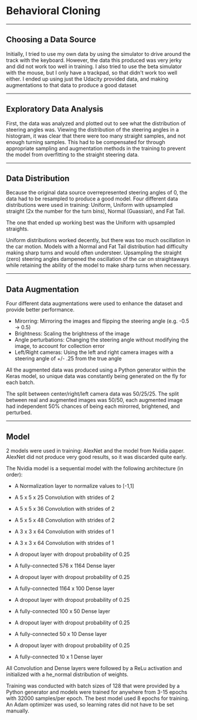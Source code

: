 # Behavioral Cloning

---

## Choosing a Data Source 

Initially, I tried to use my own data by using the simulator to drive around the track with the keyboard. However, the data this produced was very jerky and did not work too well in training. I also tried to use the beta simulator with the mouse, but I only have a trackpad, so that didn't work too well either. I ended up using just the Udacity provided data, and making augmentations to that data to produce a good dataset

---

## Exploratory Data Analysis

First, the data was analyzed and plotted out to see what the distribution of steering angles was. Viewing the distribution of the steering angles in a histogram, it was clear that there were too many straight samples, and not enough turning samples. This had to be compensated for through appropriate sampling and augmentation methods in the training to prevent the model from overfitting to the straight steering data. 

---

## Data Distribution

Because the original data source overrepresented steering angles of 0, the data had to be resampled to produce a good model. Four different data distributions were used in training: Uniform, Uniform with upsampled straight (2x the number for the turn bins), Normal (Guassian), and Fat Tail. 

The one that ended up working best was the Uniform with upsampled straights. 

Uniform distributions worked decently, but there was too much oscillation in the car motion. Models with a Normal and Fat Tail distribution had difficulty making sharp turns and would often understeer. Upsampling the straight (zero) steering angles dampened the oscillation of the car on straightaways while retaining the ability of the model to make sharp turns when necessary. 

---

## Data Augmentation 

Four different data augmentations were used to enhance the dataset and provide better performance. 

* Mirorring: Mirroring the images and flipping the steering angle (e.g. -0.5 -> 0.5)
* Brightness: Scaling the brightness of the image
* Angle perturbations: Changing the steering angle without modifying the image, to account for collection error
* Left/Right cameras: Using the left and right camera images with a steering angle of +/- .25 from the true angle

All the augmented data was produced using a Python generator within the Keras model, so unique data was constantly being generated on the fly for each batch.

The split between center/right/left camera data was 50/25/25. The split between real and augmented images was 50/50, each augmented image had independent 50% chances of being each mirorred, brightened, and perturbed. 

---

## Model

2 models were used in training: AlexNet and the model from Nvidia paper. AlexNet did not produce very good results, so it was discarded quite early.

The Nvidia model is a sequential model with the following architecture (in order):

* A Normalization layer to normalize values to [-1,1]
* A 5 x 5 x 25 Convolution with strides of 2
* A 5 x 5 x 36 Convolution with strides of 2
* A 5 x 5 x 48 Convolution with strides of 2
* A 3 x 3 x 64 Convolution with strides of 1
* A 3 x 3 x 64 Convolution with strides of 1
* A dropout layer with dropout probability of 0.25

* A fully-connected 576 x 1164 Dense layer
* A dropout layer with dropout probability of 0.25

* A fully-connected 1164 x 100 Dense layer
* A dropout layer with dropout probability of 0.25

* A fully-connected 100 x 50 Dense layer
* A dropout layer with dropout probability of 0.25

* A fully-connected 50 x 10 Dense layer
* A dropout layer with dropout probability of 0.25

* A fully-connected 10 x 1 Dense layer

All Convolution and Dense layers were followed by a ReLu activation and initialized with a he_normal distribution of weights.

Training was conducted with batch sizes of 128 that were provided by a Python generator and models were trained for anywhere from 3-15 epochs with 32000 samples/per epoch. The best model used 8 epochs for training. An Adam optimizer was used, so learning rates did not have to be set manually. 
